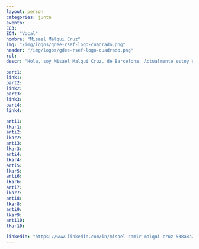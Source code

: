 ```yaml
---
layout: person
categories: junta
evento: 
EC3: 
EC4: "Vocal"
nombre: "Misael Malqui Cruz"
img: "/img/logos/gdee-rsef-logo-cuadrado.png"
header: "/img/logos/gdee-rsef-logo-cuadrado.png"
rol: 
descr: "Hola, soy Misael Malqui Cruz, de Barcelona. Actualmente estoy estudiando Física y Matemáticas, y deseo postularme para el puesto de Vocal en el Grupo de Estudiantes de la RSEF. Durante el último año, he tenido el honor de ser parte del comité de relaciones públicas del Grupo. Como Vocal, deseo aplicar la experiencia que he adquirido para continuar impulsando nuestras iniciativas, a la par que aportar nuevas ideas para hacer que el grupo sea aún más atractivo y relevante para los estudiantes."

part1: 
link1: 
part2: 
link2: 
part3:
link3:
part4:
link4:

arti1:
lkar1: 
arti2:
lkar2:
arti3:
lkar3:
arti4:
lkar4:
arti5:
lkar5: 
arti6:
lkar6:
arti7:
lkar7: 
arti8:
lkar8:
arti9:
lkar9:
arti10:
lkar10:

linkedin: "https://www.linkedin.com/in/misael-samir-malqui-cruz-538a8a216/"
---
```

